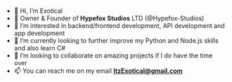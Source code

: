 - 👋 Hi, I’m Exotical
- 💼 Owner & Founder of **Hypefox Studios** LTD (@Hypefox-Studios)
- 👀 I’m interested in backend/frontend development, API development and app development
- 🌱 I’m currently looking to further improve my Python and Node.js skills and also learn C#
- 💞️ I’m looking to collaborate on amazing projects if I do have the time over
- 📫 You can reach me on my email **ItzExotical@gmail.com**

<!---
ItzExotical/ItzExotical is a ✨ special ✨ repository because its `README.md` (this file) appears on your GitHub profile.
You can click the Preview link to take a look at your changes.
--->
